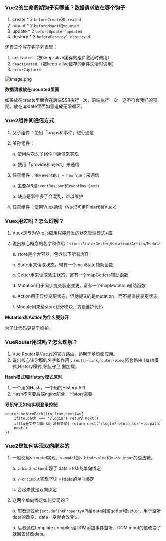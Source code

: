 ### Vue2的生命周期钩子有哪些？数据请求放在哪个钩子

1. create * 2 `beforeCreate`和`created`
2. mount * 2 `beforeMount`和`mounted`
3. update * 2 `beforeUpdate``updated`
4. destory * 2 `beforeDestroy``destroyed`

还有三个写在钩子列表里：

1. `activated` （被keep-alive缓存的组件激活时调用）
2. `deactivated` （被keep-alive缓存的组件失活时调用）
3. `errorCaptured`


![image.png](https://p3-juejin.byteimg.com/tos-cn-i-k3u1fbpfcp/10d09a0d0b774031b957c6683237866b~tplv-k3u1fbpfcp-watermark.image?)

**数据请求放在mounted里面**

如果放在create里面会在后端SSR执行一次，前端执行一次，这不符合我们的预期。放在update里面如意造成无限循环。

### Vue2组件间通信方式

1. 父子组件：使用「props和事件」进行通信
2. 爷孙组件：

   a. 使用两次父子组件间通信来实现

   b. 使用「provide和inject」来通信

3. 任意组件：`使用eventBus = new Vue()`来通信

   a. 主要API是`eventBus.$on`和`eventBus.$emit`

   b. 缺点是事件多了会混乱，难以维护

4. 任意组件：使用Vuex通信（Vue3可用Pinia代替Vuex）


### Vuex用过吗？怎么理解？

1. Vuex是专为Vue.js应用程序开发的状态管理模式+库
2. 说出核心概念的名字和作用：`store/State/Getter/Mutation/Action/Module`

   a. store是个大容器，包含以下所有内容

   b. State用来读取状态，带有一个mapState辅助函数

   c. Getter用来读取派生状态，富有一个mapGetters辅助函数

   d. Mutation用于同步提交状态变更，富有一个mapMutation辅助函数

   e. Action用于异步变更状态，但他提交的是mutation，而不是直接变更状态。

   f. Module用来给store划分模块，方便维护代码

**Mutation和Action为什么要分开**

为了让代码更易于维护。

### VueRouter用过吗？怎么理解？

1. Vue Router是Vue.js的官方路由。适用于单页面应用。
2. 说出核心该你那的名字和作用：`router-link`,`router-view`,嵌套路由,Hash模式,History模式,导航守卫,懒加载。

**Hash模式和History模式区别**

1. 一个用的Hash，一个用的History API
2. Hash不需要后端nginx配合，History需要

**导航守卫如何实现登录控制**

```
router.beforeEach((to,from,next)=>{
    if(to.path === '/login') return next()
    if(to是受控页面 && 没有登录) return next('/login?return_to='+to.path)
    next()
})
```

### Vue2是如何实现双向绑定的

1. 一般使用v-model实现，`v-model`是`v-bind:value`和`v-on:input`的语法糖。

   a. `v-bind:value`实现了 data =》 UI的单向绑定

   b. `v-on:input`实现了UI =》data的单向绑定

   c. 合起来就是双向绑定

2. 这两个单向绑定如何实现的？

   a. 前者通过`Object.defineProperty`API给data创建getter和setter，用于监听data的改变，data一变就会改变UI

   b. 后者通过template compiler给DOM添加事件监听，DOM input的值改变了就回去修改data。